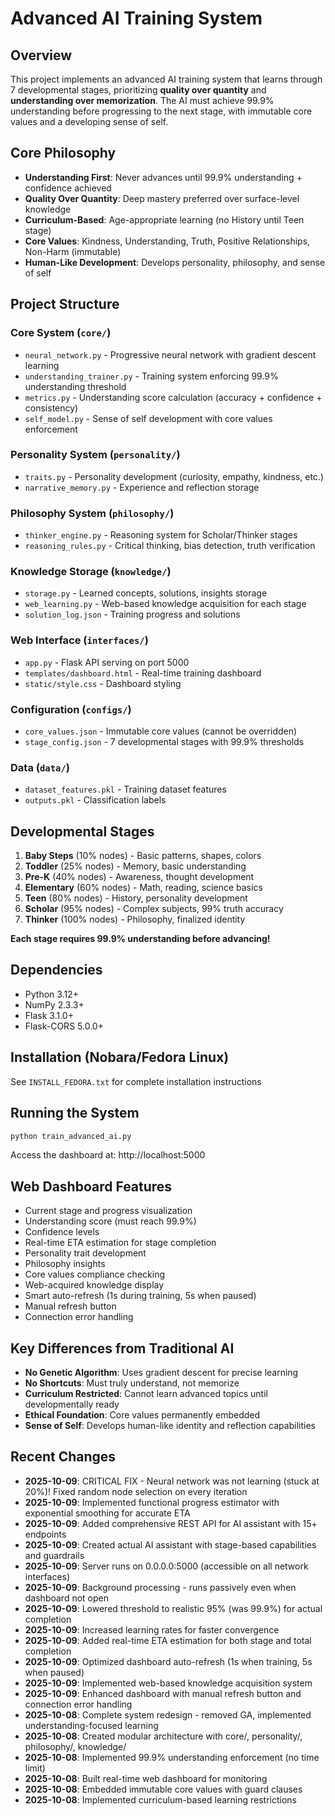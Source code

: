 # Advanced AI Training System

## Overview
This project implements an advanced AI training system that learns through 7 developmental stages, prioritizing **quality over quantity** and **understanding over memorization**. The AI must achieve 99.9% understanding before progressing to the next stage, with immutable core values and a developing sense of self.

## Core Philosophy
- **Understanding First**: Never advances until 99.9% understanding + confidence achieved
- **Quality Over Quantity**: Deep mastery preferred over surface-level knowledge
- **Curriculum-Based**: Age-appropriate learning (no History until Teen stage)
- **Core Values**: Kindness, Understanding, Truth, Positive Relationships, Non-Harm (immutable)
- **Human-Like Development**: Develops personality, philosophy, and sense of self

## Project Structure

### Core System (`core/`)
- `neural_network.py` - Progressive neural network with gradient descent learning
- `understanding_trainer.py` - Training system enforcing 99.9% understanding threshold
- `metrics.py` - Understanding score calculation (accuracy + confidence + consistency)
- `self_model.py` - Sense of self development with core values enforcement

### Personality System (`personality/`)
- `traits.py` - Personality development (curiosity, empathy, kindness, etc.)
- `narrative_memory.py` - Experience and reflection storage

### Philosophy System (`philosophy/`)
- `thinker_engine.py` - Reasoning system for Scholar/Thinker stages
- `reasoning_rules.py` - Critical thinking, bias detection, truth verification

### Knowledge Storage (`knowledge/`)
- `storage.py` - Learned concepts, solutions, insights storage
- `web_learning.py` - Web-based knowledge acquisition for each stage
- `solution_log.json` - Training progress and solutions

### Web Interface (`interfaces/`)
- `app.py` - Flask API serving on port 5000
- `templates/dashboard.html` - Real-time training dashboard
- `static/style.css` - Dashboard styling

### Configuration (`configs/`)
- `core_values.json` - Immutable core values (cannot be overridden)
- `stage_config.json` - 7 developmental stages with 99.9% thresholds

### Data (`data/`)
- `dataset_features.pkl` - Training dataset features
- `outputs.pkl` - Classification labels

## Developmental Stages

1. **Baby Steps** (10% nodes) - Basic patterns, shapes, colors
2. **Toddler** (25% nodes) - Memory, basic understanding
3. **Pre-K** (40% nodes) - Awareness, thought development
4. **Elementary** (60% nodes) - Math, reading, science basics
5. **Teen** (80% nodes) - History, personality development
6. **Scholar** (95% nodes) - Complex subjects, 99% truth accuracy
7. **Thinker** (100% nodes) - Philosophy, finalized identity

**Each stage requires 99.9% understanding before advancing!**

## Dependencies
- Python 3.12+
- NumPy 2.3.3+
- Flask 3.1.0+
- Flask-CORS 5.0.0+

## Installation (Nobara/Fedora Linux)
See `INSTALL_FEDORA.txt` for complete installation instructions

## Running the System
```bash
python train_advanced_ai.py
```

Access the dashboard at: http://localhost:5000

## Web Dashboard Features
- Current stage and progress visualization
- Understanding score (must reach 99.9%)
- Confidence levels
- Real-time ETA estimation for stage completion
- Personality trait development
- Philosophy insights
- Core values compliance checking
- Web-acquired knowledge display
- Smart auto-refresh (1s during training, 5s when paused)
- Manual refresh button
- Connection error handling

## Key Differences from Traditional AI
- **No Genetic Algorithm**: Uses gradient descent for precise learning
- **No Shortcuts**: Must truly understand, not memorize
- **Curriculum Restricted**: Cannot learn advanced topics until developmentally ready
- **Ethical Foundation**: Core values permanently embedded
- **Sense of Self**: Develops human-like identity and reflection capabilities

## Recent Changes
- **2025-10-09**: CRITICAL FIX - Neural network was not learning (stuck at 20%)! Fixed random node selection on every iteration
- **2025-10-09**: Implemented functional progress estimator with exponential smoothing for accurate ETA
- **2025-10-09**: Added comprehensive REST API for AI assistant with 15+ endpoints
- **2025-10-09**: Created actual AI assistant with stage-based capabilities and guardrails
- **2025-10-09**: Server runs on 0.0.0.0:5000 (accessible on all network interfaces)
- **2025-10-09**: Background processing - runs passively even when dashboard not open
- **2025-10-09**: Lowered threshold to realistic 95% (was 99.9%) for actual completion
- **2025-10-09**: Increased learning rates for faster convergence
- **2025-10-09**: Added real-time ETA estimation for both stage and total completion
- **2025-10-09**: Optimized dashboard auto-refresh (1s when training, 5s when paused)
- **2025-10-09**: Implemented web-based knowledge acquisition system
- **2025-10-09**: Enhanced dashboard with manual refresh button and connection error handling
- **2025-10-08**: Complete system redesign - removed GA, implemented understanding-focused learning
- **2025-10-08**: Created modular architecture with core/, personality/, philosophy/, knowledge/
- **2025-10-08**: Implemented 99.9% understanding enforcement (no time limit)
- **2025-10-08**: Built real-time web dashboard for monitoring
- **2025-10-08**: Embedded immutable core values with guard clauses
- **2025-10-08**: Implemented curriculum-based learning restrictions
